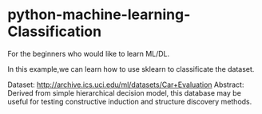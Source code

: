 # python-machine-learning-Classification
For the beginners who would like to learn ML/DL.

In this example,we can learn how to use sklearn to classificate the dataset. 

Dataset: http://archive.ics.uci.edu/ml/datasets/Car+Evaluation
Abstract: Derived from simple hierarchical decision model, this database may be useful for testing constructive induction and structure discovery methods.
